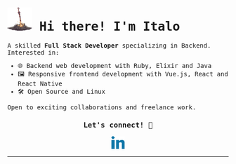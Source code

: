 <samp>
   <h1>
      <img src="bonfire.gif" style="width:2em;text-align:center;">
      Hi there! I'm Italo
   </h1>
   
<p>
  A skilled <strong>Full Stack Developer</strong> specializing in Backend. Interested in:
</p>

<ul>
  <li>🌐 Backend web development with Ruby, Elixir and Java</li>
  <li>🖼️ Responsive frontend development with Vue.js, React and React Native</li>
  <li>🛠️ Open Source and Linux</li>
</ul>

<p>
   Open to exciting collaborations and freelance work. 
</p>

<h3 align="center">Let's connect! 👋</h3>
<p align="center">
  <a rel="nofollow noopener noreferrer" target="_blank" href="https://www.linkedin.com/in/italoaalves/">
  <img src="linkedin.png" width="30px" alt="LinkedIn"></a>
</p>
</samp>

----
